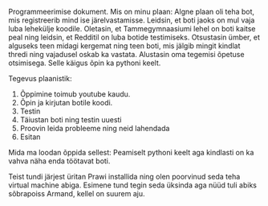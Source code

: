 Programmeerimise dokument.
Mis on minu plaan: Algne plaan oli teha bot, mis registreerib mind ise järelvastamisse. Leidsin, et boti jaoks on mul vaja luba lehekülje koodile. Oletasin, et Tammegymnaasiumi lehel on boti kaitse peal ning leidsin, et Redditil on luba botide testimiseks. Otsustasin ümber, et alguseks teen midagi kergemat ning teen boti, mis jälgib mingit kindlat thredi ning vajadusel oskab ka vastata. Alustasin oma tegemisi õpetuse otsimisega. Selle käigus õpin ka pythoni keelt.

Tegevus plaanistik:
1. Õppimine toimub youtube kaudu.
2. Õpin ja kirjutan botile koodi.
3. Testin
4. Täiustan boti ning testin uuesti
5. Proovin leida probleeme ning neid lahendada
6. Esitan

Mida ma loodan õppida sellest: 
Peamiselt pythoni keelt aga kindlasti on ka vahva näha enda töötavat boti.

Teist tundi järjest üritan Prawi installida ning olen poorvinud seda teha virtual machine abiga. Esimene tund tegin seda üksinda aga nüüd
tuli abiks sõbrapoiss Armand, kellel on suurem aju.
